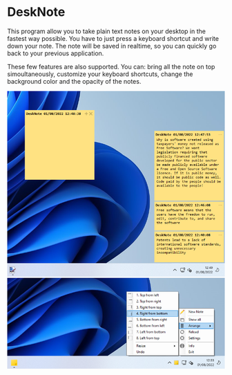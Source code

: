 # DeskNote
This program allow you to take plain text notes on your desktop in the fastest way possible. You have to just press a keyboard shortcut and write down your note. The note will be saved in realtime, so you can quickly go back to your previous application.

These few features are also supported. You can: bring all the note on top simoultaneously, customize your keyboard shortcuts, change the background color and the opacity of the notes.
<div align=center><img src="https://github.com/FilippoD21/DeskNote/blob/master/res/screenshot_00.png"></div>
<div align=center><img src="https://github.com/FilippoD21/DeskNote/blob/master/res/screenshot_01.png"></div>

